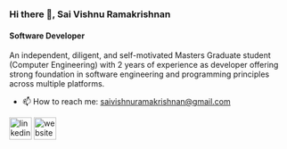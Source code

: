 ### Hi there 👋, Sai Vishnu Ramakrishnan
#### Software Developer
An independent, diligent, and self-motivated Masters Graduate student (Computer Engineering) with 2 years of 
experience as developer offering strong foundation in software engineering and programming principles across 
multiple platforms.

- 📫 How to reach me: saivishnuramakrishnan@gmail.com 


[<img src='[https://cdn.jsdelivr.net/npm/simple-icons@3.0.1/icons/linkedin.svg](https://icons8.com/icon/447/linkedin)' alt='linkedin' height='40'>](https://www.linkedin.com/in/https://www.linkedin.com/in/saivishnur//)  [<img src='https://cdn.jsdelivr.net/npm/simple-icons@3.0.1/icons/icloud.svg' alt='website' height='40'>](https://saivishnuramakrishnan.github.io/)  


